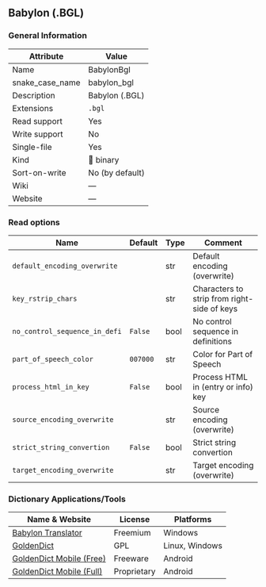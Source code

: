 
## Babylon (.BGL) ##

### General Information ###
Attribute | Value
--------- | -------
Name | BabylonBgl
snake_case_name | babylon_bgl
Description | Babylon (.BGL)
Extensions | `.bgl`
Read support | Yes
Write support | No
Single-file | Yes
Kind | 🔢 binary
Sort-on-write | No (by default)
Wiki | ―
Website | ―


### Read options ###
Name | Default | Type | Comment
---- | ------- | ---- | -------
`default_encoding_overwrite` |  | str | Default encoding (overwrite)
`key_rstrip_chars` |  | str | Characters to strip from right-side of keys
`no_control_sequence_in_defi` | `False` | bool | No control sequence in definitions
`part_of_speech_color` | `007000` | str | Color for Part of Speech
`process_html_in_key` | `False` | bool | Process HTML in (entry or info) key
`source_encoding_overwrite` |  | str | Source encoding (overwrite)
`strict_string_convertion` | `False` | bool | Strict string convertion
`target_encoding_overwrite` |  | str | Target encoding (overwrite)




### Dictionary Applications/Tools ###
Name & Website | License | Platforms
-------------- | ------- | ---------
[Babylon Translator](https://www.babylon-software.com/) | Freemium | Windows
[GoldenDict](http://goldendict.org/) | GPL | Linux, Windows
[GoldenDict Mobile (Free)](http://goldendict.mobi/) | Freeware | Android
[GoldenDict Mobile (Full)](http://goldendict.mobi/) | Proprietary | Android
